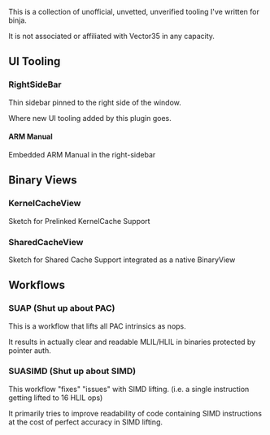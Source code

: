 This is a collection of unofficial, unvetted, unverified tooling I've written for binja.

It is not associated or affiliated with Vector35 in any capacity.

## UI Tooling

### RightSideBar

Thin sidebar pinned to the right side of the window.

Where new UI tooling added by this plugin goes.

#### ARM Manual

Embedded ARM Manual in the right-sidebar

## Binary Views

### KernelCacheView

Sketch for Prelinked KernelCache Support

### SharedCacheView

Sketch for Shared Cache Support integrated as a native BinaryView

## Workflows

### SUAP (Shut up about PAC)

This is a workflow that lifts all PAC intrinsics as nops. 

It results in actually clear and readable MLIL/HLIL in binaries protected by pointer auth.

### SUASIMD (Shut up about SIMD)

This workflow "fixes" "issues" with SIMD lifting. (i.e. a single instruction getting lifted to 16 HLIL ops)

It primarily tries to improve readability of code containing SIMD instructions at the cost of perfect accuracy in SIMD lifting.


